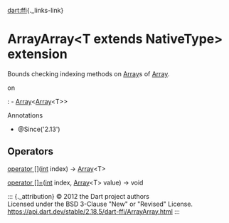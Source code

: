 [dart:ffi](../dart-ffi/dart-ffi-library){._links-link}

ArrayArray\<T extends NativeType\> extension
============================================

Bounds checking indexing methods on [Array](array-class)s of
[Array](array-class).

on

:   -   [Array](array-class)\<[Array](array-class)\<T\>\>

Annotations

-   \@Since(\'2.13\')

Operators
---------

[operator \[\]](arrayarray/operator_get)([int](../dart-core/int-class)
index) → [Array](array-class)\<T\>

[operator \[\]=](arrayarray/operator_put)([int](../dart-core/int-class)
index, [Array](array-class)\<T\> value) → void

::: {._attribution}
© 2012 the Dart project authors\
Licensed under the BSD 3-Clause \"New\" or \"Revised\" License.\
<https://api.dart.dev/stable/2.18.5/dart-ffi/ArrayArray.html>
:::
